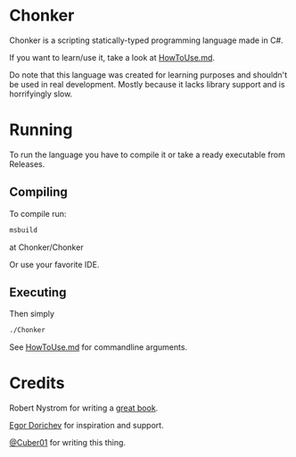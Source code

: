 # Chonker

Chonker is a scripting statically-typed programming language made in C#.

If you want to learn/use it, take a look at [HowToUse.md](https://github.com/Cuber01/Chonker/blob/master/HowToUse.md).

Do note that this language was created for learning purposes and shouldn't be used in real development.
Mostly because it lacks library support and is horrifyingly slow.

# Running

To run the language you have to compile it or take a ready executable from Releases.

## Compiling

To compile run:
```sh
msbuild
```
at Chonker/Chonker

Or use your favorite IDE.

## Executing

Then simply
```sh
./Chonker
```

See [HowToUse.md](https://github.com/Cuber01/Chonker/blob/master/HowToUse.md) for commandline arguments.

# Credits

Robert Nystrom for writing a [great book](http://craftinginterpreters.com/).

[Egor Dorichev](https://github.com/egordorichev/lit) for inspiration and support.

[@Cuber01](https://github.com/Cuber01) for writing this thing.

